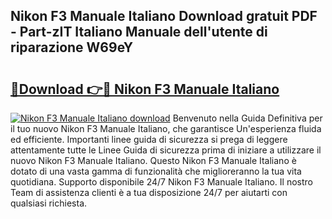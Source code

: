 ## Nikon F3 Manuale Italiano Download gratuit PDF - Part-zIT Italiano Manuale dell'utente di riparazione W69eY

# <h2><a href="http://dffqxl2.blite.top/?on=Nikon+F3+Manuale+Italiano">🔗Download 👉🔴 Nikon F3 Manuale Italiano</a></h2>

[![Nikon F3 Manuale Italiano download](https://i.imgur.com/lujVjoI.png)](http://dffqxl2.blite.top/?on=Nikon+F3+Manuale+Italiano)
Benvenuto nella Guida Definitiva per il tuo nuovo Nikon F3 Manuale Italiano, che garantisce Un'esperienza fluida ed efficiente. Importanti linee guida di sicurezza si prega di leggere attentamente tutte le Linee Guida di sicurezza prima di iniziare a utilizzare il nuovo Nikon F3 Manuale Italiano. Questo Nikon F3 Manuale Italiano è dotato di una vasta gamma di funzionalità che miglioreranno la tua vita quotidiana. Supporto disponibile 24/7 Nikon F3 Manuale Italiano. Il nostro Team di assistenza clienti è a tua disposizione 24/7 per aiutarti con qualsiasi richiesta.
